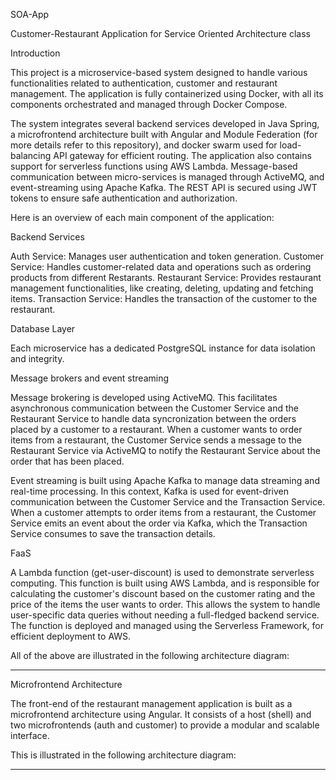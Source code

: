 SOA-App

Customer-Restaurant Application for Service Oriented Architecture class

Introduction

This project is a microservice-based system designed to handle various functionalities related to authentication, customer and restaurant management. The application is fully containerized using Docker, with all its components orchestrated and managed through Docker Compose.

The system integrates several backend services developed in Java Spring, a microfrontend architecture built with Angular and Module Federation (for more details refer to this repository), and docker swarm used for load-balancing API gateway for efficient routing. The application also contains support for serverless functions using AWS Lambda. Message-based communication between micro-services is managed through ActiveMQ, and event-streaming using Apache Kafka. The REST API is secured using JWT tokens to ensure safe authentication and authorization.

Here is an overview of each main component of the application:

Backend Services

Auth Service: Manages user authentication and token generation.
Customer Service: Handles customer-related data and operations such as ordering products from different Restarants.
Restaurant Service: Provides restaurant management functionalities, like creating, deleting, updating and fetching items.
Transaction Service: Handles the transaction of the customer to the restaurant.

Database Layer

Each microservice has a dedicated PostgreSQL instance for data isolation and integrity.

Message brokers and event streaming

Message brokering is developed using ActiveMQ. This facilitates asynchronous communication between the Customer Service and the Restaurant Service to handle data syncronization between the orders placed by a customer to a restaurant. When a customer wants to order items from a restaurant, the Customer Service sends a message to the Restaurant Service via ActiveMQ to notify the Restaurant Service about the order that has been placed.

Event streaming is built using Apache Kafka to manage data streaming and real-time processing. In this context, Kafka is used for event-driven communication between the Customer Service and the Transaction Service. When a customer attempts to order items from a restaurant, the Customer Service emits an event about the order via Kafka, which the Transaction Service consumes to save the transaction details.

FaaS

A Lambda function (get-user-discount) is used to demonstrate serverless computing. This function is built using AWS Lambda, and is responsible for calculating the customer's discount based on the customer rating and the price of the items the user wants to order. This allows the system to handle user-specific data queries without needing a full-fledged backend service. The function is deployed and managed using the Serverless Framework, for efficient deployment to AWS.

All of the above are illustrated in the following architecture diagram:

---

Microfrontend Architecture

The front-end of the restaurant management application is built as a microfrontend architecture using Angular. It consists of a host (shell) and two microfrontends (auth and customer) to provide a modular and scalable interface.

This is illustrated in the following architecture diagram:

---





